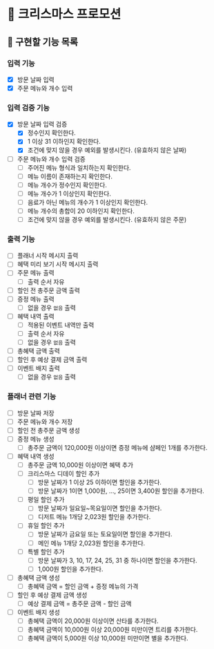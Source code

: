 # 🎄 크리스마스 프로모션

## 🎯 구현할 기능 목록

### 입력 기능

- [x] 방문 날짜 입력
- [x] 주문 메뉴와 개수 입력

### 입력 검증 기능

- [x] 방문 날짜 입력 검증
  - [x] 정수인지 확인한다.
  - [x] 1 이상 31 이하인지 확인한다.
  - [x] 조건에 맞지 않을 경우 예외를 발생시킨다. (유효하지 않은 날짜)
- [ ] 주문 메뉴와 개수 입력 검증
  - [ ] 주어진 메뉴 형식과 일치하는지 확인한다.
  - [ ] 메뉴 이름이 존재하는지 확인한다.
  - [ ] 메뉴 개수가 정수인지 확인한다.
  - [ ] 메뉴 개수가 1 이상인지 확인한다.
  - [ ] 음료가 아닌 메뉴의 개수가 1 이상인지 확인한다.
  - [ ] 메뉴 개수의 총합이 20 이하인지 확인한다.
  - [ ] 조건에 맞지 않을 경우 예외를 발생시킨다. (유효하지 않은 주문)

### 출력 기능

- [ ] 플래너 시작 메시지 출력
- [ ] 혜택 미리 보기 시작 메시지 출력
- [ ] 주문 메뉴 출력
  - [ ] 출력 순서 자유
- [ ] 할인 전 총주문 금액 출력
- [ ] 증정 메뉴 출력
  - [ ] 없을 경우 `없음` 출력
- [ ] 혜택 내역 출력
  - [ ] 적용된 이벤트 내역만 출력
  - [ ] 출력 순서 자유
  - [ ] 없을 경우 `없음` 출력
- [ ] 총혜택 금액 출력
- [ ] 할인 후 예상 결제 금액 출력
- [ ] 이벤트 배지 출력
  - [ ] 없을 경우 `없음` 출력

### 플래너 관련 기능

- [ ] 방문 날짜 저장
- [ ] 주문 메뉴와 개수 저장
- [ ] 할인 전 총주문 금액 생성
- [ ] 증정 메뉴 생성
  - [ ] 총주문 금액이 120,000원 이상이면 증정 메뉴에 샴페인 1개를 추가한다.
- [ ] 혜택 내역 생성
  - [ ] 총주문 금액 10,000원 이상이면 혜택 추가
  - [ ] 크리스마스 디데이 할인 추가
    - [ ] 방문 날짜가 1 이상 25 이하이면 할인을 추가한다.
    - [ ] 방문 날짜가 1이면 1,000원, ..., 25이면 3,400원 할인을 추가한다.
  - [ ] 평일 할인 추가
    - [ ] 방문 날짜가 일요일~목요일이면 할인을 추가한다.
    - [ ] 디저트 메뉴 1개당 2,023원 할인을 추가한다.
  - [ ] 휴일 할인 추가
    - [ ] 방문 날짜가 금요일 또는 토요일이면 할인을 추가한다.
    - [ ] 메인 메뉴 1개당 2,023원 할인을 추가한다.
  - [ ] 특별 할인 추가
    - [ ] 방문 날짜가 3, 10, 17, 24, 25, 31 중 하나이면 할인을 추가한다.
    - [ ] 1,000원 할인을 추가한다.
- [ ] 총혜택 금액 생성
  - [ ] 총혜택 금액 = 할인 금액 + 증정 메뉴의 가격
- [ ] 할인 후 예상 결제 금액 생성
  - [ ] 예상 결제 금액 = 총주문 금액 - 할인 금액
- [ ] 이벤트 배지 생성
  - [ ] 총혜택 금액이 20,000원 이상이면 산타를 추가한다.
  - [ ] 총혜택 금액이 10,000원 이상 20,000원 미만이면 트리를 추가한다.
  - [ ] 총혜택 금액이 5,000원 이상 10,000원 미만이면 별을 추가한다.
